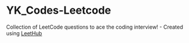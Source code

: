 # YK_Codes-Leetcode
Collection of LeetCode questions to ace the coding interview! - Created using [LeetHub](https://github.com/QasimWani/LeetHub)
